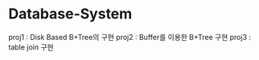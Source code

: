 # Database-System

proj1 : Disk Based B+Tree의 구현
proj2 : Buffer를 이용한 B+Tree 구현
proj3 : table join 구현
